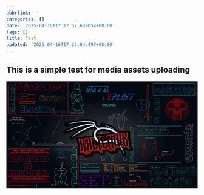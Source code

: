 ```yaml
---
abbrlink: ''
categories: []
date: '2025-04-16T17:12:57.639054+08:00'
tags: []
title: Test
updated: '2025-04-16T17:25:04.497+08:00'
---
```

## This is a simple test for media assets uploading

![](https://raw.githubusercontent.com/DudeGuuud/dudeguuud.github.io/main/images/25/4/kali-red-sticker_95812a9edf3279ab16a5402fbbdbeb71.jpg)
